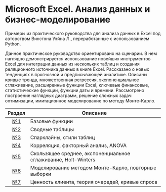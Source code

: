 # Microsoft Excel. Анализ данных и бизнес-моделирование

Примеры из практического руководства для анализа данных в Excel под авторством Винстона Уэйна Л., переработанные с использованием Python.

Данное практическое руководство ориентировано на сценарии. В нем наглядно демонстрируется использование новейших инструментов Excel для интеграции данных из нескольких таблиц и создания реляционного источника данных в книге Excel. Рассказано о новых тенденциях в прогнозной и предписывающей аналитике. Описаны кривые тренда, множественная регрессия, экспоненциальное сглаживание, расширенные функции Excel, ключевые финансовые, статистические функции, функции даты и времени. Рассмотрено построение наглядных диаграмм, решение сложных задач оптимизации, имитационное моделирование по методу Монте-Карло.

|Раздел|Описание|
|:--:|--|
|[№1](https://github.com/novayazarya/excel/blob/main/excel-vs-pandas.ipynb)| Базовые функции |
|[№2](https://github.com/novayazarya/excel/blob/main/excel-vs-pandas-part2.ipynb)|Сводные таблицы|
|[№3](https://github.com/novayazarya/excel/blob/main/excel-vs-pandas-part3.ipynb)|Спарклайны, стили таблиц|
|[№4](https://github.com/novayazarya/excel/blob/main/excel-vs-pandas-part4.ipynb)|Корреляция, факторный анализ, ANOVA|
|[№5](https://github.com/novayazarya/excel/blob/main/excel-vs-pandas-part5.ipynb)|Скользящее среднее, экспоненциальное сглаживание, Holt-Winters|
|[№6](https://github.com/novayazarya/excel/blob/main/excel-vs-pandas-part6.ipynb)|Моделирование методом Монте-Карло, повторные выборки|
|[№7](https://github.com/novayazarya/excel/blob/main/excel-vs-pandas-part7.ipyn)|Ценность клиента, теория очередей, кривые спроса|

